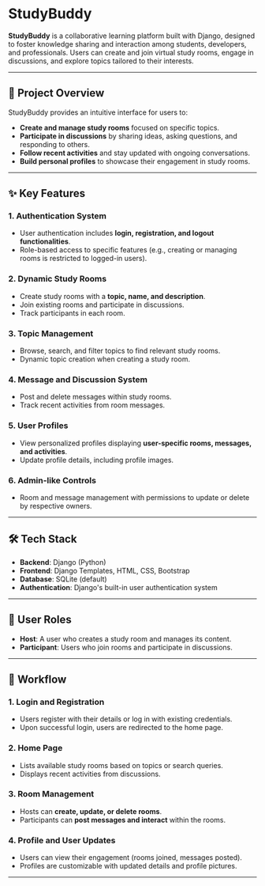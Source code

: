 # StudyBuddy

**StudyBuddy** is a collaborative learning platform built with Django, designed to foster knowledge sharing and interaction among students, developers, and professionals. Users can create and join virtual study rooms, engage in discussions, and explore topics tailored to their interests.

---

## 🚀 Project Overview

StudyBuddy provides an intuitive interface for users to:

- **Create and manage study rooms** focused on specific topics.
- **Participate in discussions** by sharing ideas, asking questions, and responding to others.
- **Follow recent activities** and stay updated with ongoing conversations.
- **Build personal profiles** to showcase their engagement in study rooms.

---

## ✨ Key Features

### 1. **Authentication System**
- User authentication includes **login, registration, and logout functionalities**.
- Role-based access to specific features (e.g., creating or managing rooms is restricted to logged-in users).

### 2. **Dynamic Study Rooms**
- Create study rooms with a **topic, name, and description**.
- Join existing rooms and participate in discussions.
- Track participants in each room.

### 3. **Topic Management**
- Browse, search, and filter topics to find relevant study rooms.
- Dynamic topic creation when creating a study room.

### 4. **Message and Discussion System**
- Post and delete messages within study rooms.
- Track recent activities from room messages.

### 5. **User Profiles**
- View personalized profiles displaying **user-specific rooms, messages, and activities**.
- Update profile details, including profile images.

### 6. **Admin-like Controls**
- Room and message management with permissions to update or delete by respective owners.

---

## 🛠️ Tech Stack

- **Backend**: Django (Python)
- **Frontend**: Django Templates, HTML, CSS, Bootstrap
- **Database**: SQLite (default)
- **Authentication**: Django's built-in user authentication system

---

## 👥 User Roles

- **Host**: A user who creates a study room and manages its content.
- **Participant**: Users who join rooms and participate in discussions.

---

## 🔄 Workflow

### 1. **Login and Registration**
- Users register with their details or log in with existing credentials.
- Upon successful login, users are redirected to the home page.

### 2. **Home Page**
- Lists available study rooms based on topics or search queries.
- Displays recent activities from discussions.

### 3. **Room Management**
- Hosts can **create, update, or delete rooms**.
- Participants can **post messages and interact** within the rooms.

### 4. **Profile and User Updates**
- Users can view their engagement (rooms joined, messages posted).
- Profiles are customizable with updated details and profile pictures.

---


